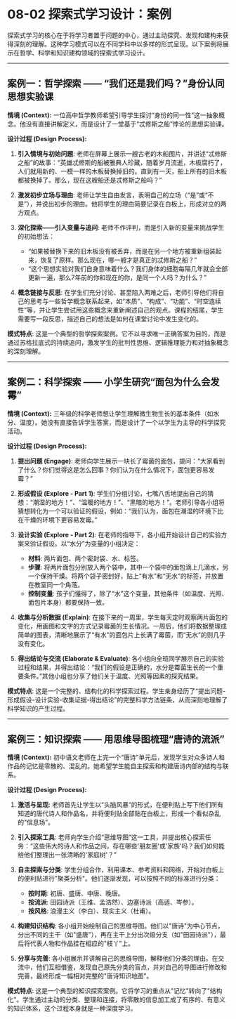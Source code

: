 # 08-02 探索式学习设计：案例

探索式学习的核心在于将学习者置于问题的中心，通过主动探究、发现和建构来获得深刻的理解。这种学习模式可以在不同学科中以多样的形式呈现。以下案例将展示在哲学、科学和知识建构领域的探索式学习设计。

---

## 案例一：哲学探索 —— “我们还是我们吗？”身份认同思想实验课

**情境 (Context):**
一位高中哲学教师希望引导学生探讨“身份的同一性”这一抽象概念。他没有直接讲解定义，而是设计了一堂基于“忒修斯之船”悖论的思想实验课。

**设计过程 (Design Process):**

1.  **引入情境与初始问题**:
    老师在屏幕上展示一艘古老的木船图片，并讲述“忒修斯之船”的故事：“英雄忒修斯的船被雅典人珍藏，随着岁月流逝，木板腐朽了，人们就用新的、一模一样的木板替换掉旧的。直到有一天，船上所有的旧木板都被换掉了。那么，现在这艘船还是忒修斯之船吗？”

2.  **激发初步立场与理由**:
    老师让学生自由发言，表明自己的立场（“是”或“不是”），并说出初步的理由。他将学生的理由简要记录在白板上，形成对立的两方观点。

3.  **深化探索——引入变量与追问**:
    老师不作评判，而是引入新的变量来挑战学生的初始想法：
    - “如果被替换下来的旧木板没有被丢弃，而是在另一个地方被重新组装起来，恢复了原样。那么现在，哪一艘才是真正的忒修斯之船？”
    - “这个思想实验对我们自身意味着什么？我们身体的细胞每隔几年就会全部更新一遍，那么7年前的你和现在的你，是同一个人吗？为什么？”

4.  **概念链接与反思**:
    在学生们充分讨论、甚至陷入两难之后，老师引导他们将自己的思考与一些哲学概念联系起来，如“本质”、“构成”、“功能”、“时空连续性”等，并让学生尝试用这些概念来重新阐述自己的观点。课程的结尾，学生需要写一段反思，描述自己的想法是如何在课堂讨论中发生变化的。

**模式特点**:
这是一个典型的哲学探索案例。它不以寻求唯一正确答案为目的，而是通过苏格拉底式的持续追问，激发学生的批判性思维、逻辑推理能力和对抽象概念的深刻理解。

---

## 案例二：科学探索 —— 小学生研究“面包为什么会发霉”

**情境 (Context):**
三年级的科学老师想让学生理解微生物生长的基本条件（如水分、温度）。她没有直接告诉学生答案，而是设计了一个以学生为主导的科学探究活动。

**设计过程 (Design Process):**

1.  **提出问题 (Engage)**:
    老师向学生展示一块长了霉菌的面包，提问：“大家看到了什么？你们觉得这是怎么回事？你们认为在什么情况下，面包更容易发霉？”

2.  **形成假设 (Explore - Part 1)**:
    学生们分组讨论，七嘴八舌地提出自己的猜想：“潮湿的地方！”、“温暖的地方！”、“黑暗的地方！”。老师引导各小组将猜想转化为一个可以验证的假设，例如：“我们认为，面包在潮湿的环境下比在干燥的环境下更容易发霉。”

3.  **设计实验 (Explore - Part 2)**:
    在老师的指导下，各小组开始设计自己的实验方案来验证假设。以“水分”为变量的小组决定：
    - **材料**: 两片面包、两个密封袋、水、标签。
    - **步骤**: 将两片面包分别放入两个袋中，其中一个袋中的面包滴上几滴水，另一个保持干燥。将两个袋子密封好，贴上“有水”和“无水”的标签，并放置在教室同一个角落。
    - **控制变量**: 孩子们懂得了，除了“水”这个变量，其他条件（如温度、光照、面包片本身）都要保持一致。

4.  **收集与分析数据 (Explain)**:
    在接下来的一周里，学生每天定时观察两片面包的变化，用画图和文字的方式记录霉菌的生长情况。一周后，他们将数据整理成简单的图表，清晰地展示了“有水”的面包片上长满了霉菌，而“无水”的则几乎没有变化。

5.  **得出结论与交流 (Elaborate & Evaluate)**:
    各小组向全班同学展示自己的实验过程和结果，并得出结论：“我们的假设是正确的，水分是霉菌生长的一个重要条件。”其他小组也分享了他们关于温度、光照等因素的探究结果。

**模式特点**:
这是一个完整的、结构化的科学探索过程。学生亲身经历了“提出问题-形成假设-设计实验-收集证据-得出结论”的完整科学方法链条，从而深刻地理解了科学知识的产生过程。

---

## 案例三：知识探索 —— 用思维导图梳理“唐诗的流派”

**情境 (Context):**
初中语文老师在上完一个“唐诗”单元后，发现学生对众多诗人和作品的记忆是零散的、混乱的。她希望学生能自主探索和构建唐诗内部的结构与联系。

**设计过程 (Design Process):**

1.  **激活与呈现**:
    老师首先让学生以“头脑风暴”的形式，在便利贴上写下他们所有知道的唐代诗人和作品名，并将便利贴全部贴在白板上，形成一个看似杂乱的“信息场”。

2.  **引入探索工具**:
    老师向学生介绍“思维导图”这一工具，并提出核心探索任务：“这些伟大的诗人和作品之间，存在哪些'朋友圈'或'家族'吗？我们如何能给他们整理出一张清晰的'家庭树'？”

3.  **自主探索与分类**:
    学生分组合作，利用课本、参考资料和网络，开始对白板上的便利贴进行"聚类分析"。他们逐渐发现，可以按照不同的标准进行分类：
    - **按时期**: 初唐、盛唐、中唐、晚唐。
    - **按流派**: 田园诗派（王维、孟浩然）、边塞诗派（高适、岑参）。
    - **按风格**: 浪漫主义（李白）、现实主义（杜甫）。

4.  **构建知识结构**:
    各小组开始绘制自己的思维导图。他们以"唐诗"为中心节点，分出不同的主干（如"盛唐"），再在主干上分出次级分支（如"田园诗派"），最后将代表人物和作品挂在相应的"枝丫"上。

5.  **分享与完善**:
    各小组展示并讲解自己的思维导图，解释他们分类的理由。在交流中，他们互相借鉴，发现自己原先分类的盲点，并对自己的导图进行修改和完善，最终形成一幅相对完整的"唐诗知识地图"。

**模式特点**:
这是一个典型的知识探索案例。它将学习的重点从"记忆"转向了"结构化"。学生通过主动的分类、整理和连接，将零散的信息加工成了有序的、有意义的知识体系，这个过程本身就是一种深度学习。 